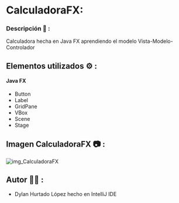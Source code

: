 # CalculadoraFX:
### Descripción 📝 :
Calculadora hecha en Java FX aprendiendo el modelo Vista-Modelo-Controlador

## Elementos utilizados ⚙️ :

#### Java FX
- Button
- Label
- GridPane
- VBox
- Scene
- Stage

## Imagen CalculadoraFX 📷 :

<img src="https://raw.githubusercontent.com/DyLaNHurtado/DI-CalculadoraFX-SinXML/master/images/CalculadoraFX.PNG" alt="img_CalculadoraFX">

## Autor ✍🏻 :

* Dylan Hurtado López hecho en IntelliJ IDE

